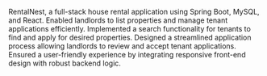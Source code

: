 RentalNest, a full-stack house rental application using Spring Boot, MySQL, and React. Enabled landlords to list
properties and manage tenant applications efficiently. Implemented a search functionality for tenants to find and
apply for desired properties. Designed a streamlined application process allowing landlords to review and accept
tenant applications. Ensured a user-friendly experience by integrating responsive front-end design with robust backend logic.
